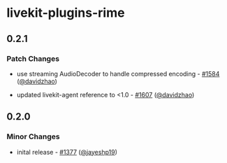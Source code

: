# livekit-plugins-rime

## 0.2.1

### Patch Changes

- use streaming AudioDecoder to handle compressed encoding - [#1584](https://github.com/livekit/agents/pull/1584) ([@davidzhao](https://github.com/davidzhao))

- updated livekit-agent reference to <1.0 - [#1607](https://github.com/livekit/agents/pull/1607) ([@davidzhao](https://github.com/davidzhao))

## 0.2.0

### Minor Changes

- inital release - [#1377](https://github.com/livekit/agents/pull/1377) ([@jayeshp19](https://github.com/jayeshp19))
